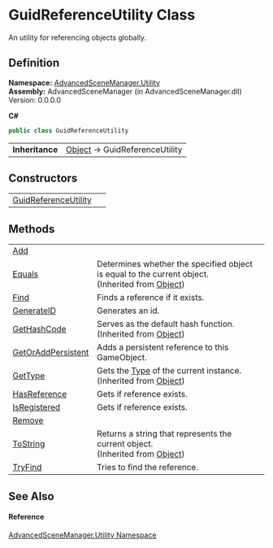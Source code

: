 # GuidReferenceUtility Class


An utility for referencing objects globally.



## Definition
**Namespace:** <a href="N_AdvancedSceneManager_Utility">AdvancedSceneManager.Utility</a>  
**Assembly:** AdvancedSceneManager (in AdvancedSceneManager.dll) Version: 0.0.0.0

**C#**
``` C#
public class GuidReferenceUtility
```

<table><tr><td><strong>Inheritance</strong></td><td><a href="https://learn.microsoft.com/dotnet/api/system.object" target="_blank" rel="noopener noreferrer">Object</a>  →  GuidReferenceUtility</td></tr>
</table>



## Constructors
<table>
<tr>
<td><a href="M_AdvancedSceneManager_Utility_GuidReferenceUtility__ctor">GuidReferenceUtility</a></td>
<td> </td></tr>
</table>

## Methods
<table>
<tr>
<td><a href="M_AdvancedSceneManager_Utility_GuidReferenceUtility_Add">Add</a></td>
<td> </td></tr>
<tr>
<td><a href="https://learn.microsoft.com/dotnet/api/system.object.equals#system-object-equals(system-object)" target="_blank" rel="noopener noreferrer">Equals</a></td>
<td>Determines whether the specified object is equal to the current object.<br />(Inherited from <a href="https://learn.microsoft.com/dotnet/api/system.object" target="_blank" rel="noopener noreferrer">Object</a>)</td></tr>
<tr>
<td><a href="M_AdvancedSceneManager_Utility_GuidReferenceUtility_Find">Find</a></td>
<td>Finds a reference if it exists.</td></tr>
<tr>
<td><a href="M_AdvancedSceneManager_Utility_GuidReferenceUtility_GenerateID">GenerateID</a></td>
<td>Generates an id.</td></tr>
<tr>
<td><a href="https://learn.microsoft.com/dotnet/api/system.object.gethashcode" target="_blank" rel="noopener noreferrer">GetHashCode</a></td>
<td>Serves as the default hash function.<br />(Inherited from <a href="https://learn.microsoft.com/dotnet/api/system.object" target="_blank" rel="noopener noreferrer">Object</a>)</td></tr>
<tr>
<td><a href="M_AdvancedSceneManager_Utility_GuidReferenceUtility_GetOrAddPersistent">GetOrAddPersistent</a></td>
<td>Adds a persistent reference to this GameObject.</td></tr>
<tr>
<td><a href="https://learn.microsoft.com/dotnet/api/system.object.gettype" target="_blank" rel="noopener noreferrer">GetType</a></td>
<td>Gets the <a href="https://learn.microsoft.com/dotnet/api/system.type" target="_blank" rel="noopener noreferrer">Type</a> of the current instance.<br />(Inherited from <a href="https://learn.microsoft.com/dotnet/api/system.object" target="_blank" rel="noopener noreferrer">Object</a>)</td></tr>
<tr>
<td><a href="M_AdvancedSceneManager_Utility_GuidReferenceUtility_HasReference">HasReference</a></td>
<td>Gets if reference exists.</td></tr>
<tr>
<td><a href="M_AdvancedSceneManager_Utility_GuidReferenceUtility_IsRegistered">IsRegistered</a></td>
<td>Gets if reference exists.</td></tr>
<tr>
<td><a href="M_AdvancedSceneManager_Utility_GuidReferenceUtility_Remove">Remove</a></td>
<td> </td></tr>
<tr>
<td><a href="https://learn.microsoft.com/dotnet/api/system.object.tostring" target="_blank" rel="noopener noreferrer">ToString</a></td>
<td>Returns a string that represents the current object.<br />(Inherited from <a href="https://learn.microsoft.com/dotnet/api/system.object" target="_blank" rel="noopener noreferrer">Object</a>)</td></tr>
<tr>
<td><a href="M_AdvancedSceneManager_Utility_GuidReferenceUtility_TryFind">TryFind</a></td>
<td>Tries to find the reference.</td></tr>
</table>

## See Also


#### Reference
<a href="N_AdvancedSceneManager_Utility">AdvancedSceneManager.Utility Namespace</a>  

